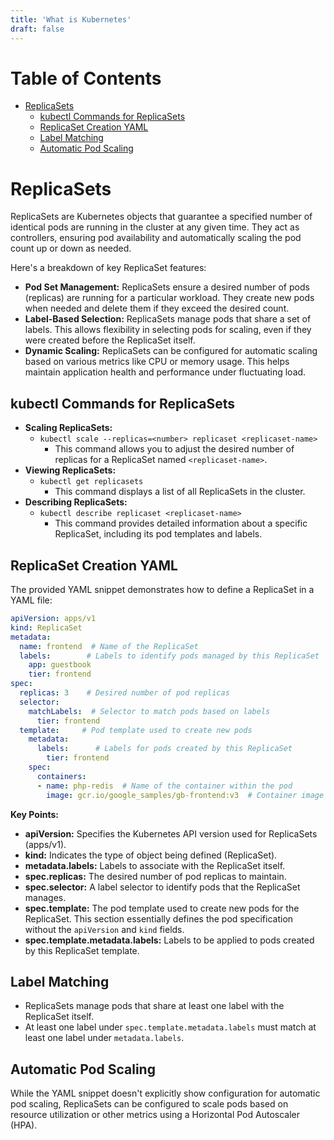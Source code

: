 ```yaml
---
title: 'What is Kubernetes'
draft: false
---
```

# Table of Contents

- [ReplicaSets](#replicasets)
	- [kubectl Commands for ReplicaSets](#kubectl-commands-for-replicasets)
	- [ReplicaSet Creation YAML](#replicaset-creation-yaml)
	- [Label Matching](#label-matching)
	- [Automatic Pod Scaling](#automatic-pod-scaling)

# ReplicaSets

ReplicaSets are Kubernetes objects that guarantee a specified number of identical pods are running in the cluster at any given time. They act as controllers, ensuring pod availability and automatically scaling the pod count up or down as needed.

Here's a breakdown of key ReplicaSet features:

- **Pod Set Management:** ReplicaSets ensure a desired number of pods (replicas) are running for a particular workload. They create new pods when needed and delete them if they exceed the desired count.
- **Label-Based Selection:** ReplicaSets manage pods that share a set of labels. This allows flexibility in selecting pods for scaling, even if they were created before the ReplicaSet itself.
- **Dynamic Scaling:** ReplicaSets can be configured for automatic scaling based on various metrics like CPU or memory usage. This helps maintain application health and performance under fluctuating load.

## kubectl Commands for ReplicaSets

- **Scaling ReplicaSets:**
    - `kubectl scale --replicas=<number> replicaset <replicaset-name>`
		- This command allows you to adjust the desired number of replicas for a ReplicaSet named `<replicaset-name>`.
- **Viewing ReplicaSets:**
    - `kubectl get replicasets`
	    - This command displays a list of all ReplicaSets in the cluster.
- **Describing ReplicaSets:**
    - `kubectl describe replicaset <replicaset-name>`
	    - This command provides detailed information about a specific ReplicaSet, including its pod templates and labels.

## ReplicaSet Creation YAML

The provided YAML snippet demonstrates how to define a ReplicaSet in a YAML file:

```yaml
apiVersion: apps/v1
kind: ReplicaSet
metadata:
  name: frontend  # Name of the ReplicaSet
  labels:        # Labels to identify pods managed by this ReplicaSet
    app: guestbook
    tier: frontend
spec:
  replicas: 3    # Desired number of pod replicas
  selector:
    matchLabels:  # Selector to match pods based on labels
      tier: frontend
  template:     # Pod template used to create new pods
    metadata:
      labels:      # Labels for pods created by this ReplicaSet
        tier: frontend
    spec:
      containers:
      - name: php-redis  # Name of the container within the pod
        image: gcr.io/google_samples/gb-frontend:v3  # Container image
```

**Key Points:**

- **apiVersion:** Specifies the Kubernetes API version used for ReplicaSets (apps/v1).
- **kind:** Indicates the type of object being defined (ReplicaSet).
- **metadata.labels:** Labels to associate with the ReplicaSet itself.
- **spec.replicas:** The desired number of pod replicas to maintain.
- **spec.selector:** A label selector to identify pods that the ReplicaSet manages.
- **spec.template:** The pod template used to create new pods for the ReplicaSet. This section essentially defines the pod specification without the `apiVersion` and `kind` fields.
- **spec.template.metadata.labels:** Labels to be applied to pods created by this ReplicaSet template.

## Label Matching

- ReplicaSets manage pods that share at least one label with the ReplicaSet itself.
- At least one label under `spec.template.metadata.labels` must match at least one label under `metadata.labels`.

## Automatic Pod Scaling

While the YAML snippet doesn't explicitly show configuration for automatic pod scaling, ReplicaSets can be configured to scale pods based on resource utilization or other metrics using a Horizontal Pod Autoscaler (HPA).